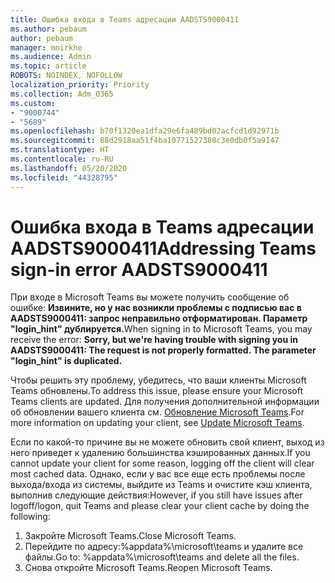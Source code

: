 ```yaml
---
title: Ошибка входа в Teams адресации AADSTS9000411
ms.author: pebaum
author: pebaum
manager: mnirkhe
ms.audience: Admin
ms.topic: article
ROBOTS: NOINDEX, NOFOLLOW
localization_priority: Priority
ms.collection: Adm_O365
ms.custom:
- "9000744"
- "5689"
ms.openlocfilehash: b70f1320ea1dfa29e6fa489bd02acfcd1d92971b
ms.sourcegitcommit: 88d2918aa51f4ba10771527380c3e0db0f5a9147
ms.translationtype: HT
ms.contentlocale: ru-RU
ms.lasthandoff: 05/20/2020
ms.locfileid: "44328795"
---
```

# <a name="addressing-teams-sign-in-error-aadsts9000411"></a><span data-ttu-id="f1077-102">Ошибка входа в Teams адресации AADSTS9000411</span><span class="sxs-lookup"><span data-stu-id="f1077-102">Addressing Teams sign-in error AADSTS9000411</span></span>

<span data-ttu-id="f1077-103">При входе в Microsoft Teams вы можете получить сообщение об ошибке: **Извините, но у нас возникли проблемы с подписью вас в AADSTS9000411: запрос неправильно отформатирован. Параметр "login_hint" дублируется.**</span><span class="sxs-lookup"><span data-stu-id="f1077-103">When signing in to Microsoft Teams, you may receive the error: **Sorry, but we're having trouble with signing you in AADSTS9000411: The request is not properly formatted. The parameter "login_hint" is duplicated.**</span></span>

<span data-ttu-id="f1077-104">Чтобы решить эту проблему, убедитесь, что ваши клиенты Microsoft Teams обновлены.</span><span class="sxs-lookup"><span data-stu-id="f1077-104">To address this issue, please ensure your Microsoft Teams clients are updated.</span></span> <span data-ttu-id="f1077-105">Для получения дополнительной информации об обновлении вашего клиента см. [Обновление Microsoft Teams](https://support.office.com/article/Update-Microsoft-Teams-535a8e4b-45f0-4f6c-8b3d-91bca7a51db1).</span><span class="sxs-lookup"><span data-stu-id="f1077-105">For more information on updating your client, see [Update Microsoft Teams](https://support.office.com/article/Update-Microsoft-Teams-535a8e4b-45f0-4f6c-8b3d-91bca7a51db1).</span></span>

<span data-ttu-id="f1077-106">Если по какой-то причине вы не можете обновить свой клиент, выход из него приведет к удалению большинства кэшированных данных.</span><span class="sxs-lookup"><span data-stu-id="f1077-106">If you cannot update your client for some reason, logging off the client will clear most cached data.</span></span> <span data-ttu-id="f1077-107">Однако, если у вас все еще есть проблемы после выхода/входа из системы, выйдите из Teams и очистите кэш клиента, выполнив следующие действия:</span><span class="sxs-lookup"><span data-stu-id="f1077-107">However, if you still have issues after logoff/logon, quit Teams and please clear your client cache by doing the following:</span></span>
1. <span data-ttu-id="f1077-108">Закройте Microsoft Teams.</span><span class="sxs-lookup"><span data-stu-id="f1077-108">Close Microsoft Teams.</span></span>
2. <span data-ttu-id="f1077-109">Перейдите по адресу:%appdata%\microsoft\teams и удалите все файлы.</span><span class="sxs-lookup"><span data-stu-id="f1077-109">Go to: %appdata%\microsoft\teams and delete all the files.</span></span>
3. <span data-ttu-id="f1077-110">Снова откройте Microsoft Teams.</span><span class="sxs-lookup"><span data-stu-id="f1077-110">Reopen Microsoft Teams.</span></span>
